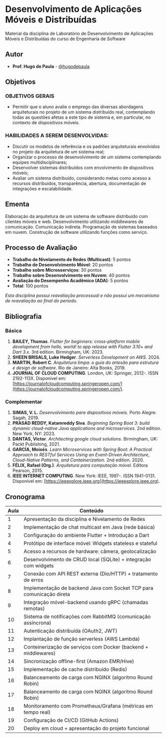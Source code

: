 # Desenvolvimento de Aplicações Móveis e Distribuídas

Material da disciplina de Laboratório de Desenvolvimento de Aplicações Móveis e Distribuídas do curso de Engenharia de Software

## Autor

* **Prof. Hugo de Paula** - [@hugodepaula](https://github.com/hugodepaula)

## Objetivos  

### OBJETIVOS GERAIS  
- Permitir que o aluno avalie o emprego das diversas abordagens arquiteturais no projeto de um sistema distribuído real, contemplando todas as questões afetas a este tipo de sistema e, em particular, no contexto de dispositivos móveis.  

### HABILIDADES A SEREM DESENVOLVIDAS: 

- Discutir os modelos de referência e os padrões arquiteturais envolvidos no projeto da arquitetura de um sistema real;  
- Organizar o processo de desenvolvimento de um sistema contemplando equipes multidisciplinares;  
- Desenvolver sistemas distribuídos com envolvimento de dispositivos móveis;  
- Avaliar um sistema distribuído, considerando metas como acesso a recursos distribuídos, transparência, abertura, documentação de integrações e escalabilidade.  

## Ementa  

Elaboração da arquitetura de um sistema de software distribuído com clientes móveis e web. Desenvolvimento utilizando middlewares de comunicação. Comunicação indireta. Programação de sistemas baseados em nuvem. Construção de software utilizando funções como serviço.  

## Processo de Avaliação  

- **Trabalho de Nivelamento de Redes (Multicast)**: 5 pontos  
- **Trabalho de Desenvolvimento Móvel**: 20 pontos  
- **Trabalho sobre Microsserviços**: 30 pontos  
- **Trabalho sobre Desenvolvimento em Nuvem**: 40 pontos  
- **Avaliação do Desempenho Acadêmico (ADA)**: 5 pontos  
- **Total**: 100 pontos  

*Esta disciplina possui reavaliação processual e não possui um mecanismo de reavaliação ao final do período.*  

## Bibliografia  

### Básica  

1. **BAILEY, Thomas**. *Flutter for beginners: cross-platform mobile development from hello, world! to app release with Flutter 3.10+ and Dart 3.x*. 3rd edition. Birmingham, UK: 2023.  
2. **SHEEN BRISALS, Luke Hedger**. *Serverless Development on AWS*. 2024.  
3. **MARTIN, Robert C**. *Arquitetura limpa: o guia do artesão para estrutura e design de software*. Rio de Janeiro: Alta Books, 2019.  
4. **JOURNAL OF CLOUD COMPUTING**. London, UK: Springer, 2012-. ISSN 2192-113X. Disponível em: [https://journalofcloudcomputing.springeropen.com/](https://journalofcloudcomputing.springeropen.com/).  

### Complementar  

1. **SIMAS, V. L.** *Desenvolvimento para dispositivos móveis*. Porto Alegre: Sagah, 2019.  
2. **PRASAD REDDY, Katamreddy Siva**. *Beginning Spring Boot 3: build dynamic cloud-native Java applications and microservices*. 2nd edition. New York, NY: 2023.  
3. **DANTAS, Victor**. *Architecting google cloud solutions*. Birmingham, UK: Packt Publishing, 2021.  
4. **GARCÍA, Moisés**. *Learn Microservices with Spring Boot: A Practical Approach to RESTful Services Using an Event-Driven Architecture, Cloud-Native Patterns, and Containerization*. 2nd edition. 2020.  
5. **FÉLIX, Rafael (Org.)**. *Arquitetura para computação móvel*. Editora Pearson, 2015.  
6. **IEEE INTERNET COMPUTING**. New York: IEEE, 1997-. ISSN 1941-0131. Disponível em: [https://ieeexplore.ieee.org](https://ieeexplore.ieee.org).  

## Cronograma  

| Aula | Conteúdo |  
|------|----------|  
| 1    | Apresentação da disciplina e Nivelamento de Redes |  
| 2    | Implementação de chat multicast em Java (rede básica) |  
| 3    | Configuração do ambiente Flutter + Introdução a Dart |  
| 4    | Protótipo de interface móvel: Widgets stateless e stateful |  
| 5    | Acesso a recursos de hardware: câmera, geolocalização |  
| 6    | Desenvolvimento de CRUD local (SQLite) + integração com widgets |  
| 7    | Conexão com API REST externa (Dio/HTTP) + tratamento de erros |  
| 8    | Implementação de backend Java com Socket TCP para comunicação direta |  
| 9    | Integração móvel-backend usando gRPC (chamadas remotas) |  
| 10   | Sistema de notificações com RabbitMQ (comunicação assíncrona) |  
| 11   | Autenticação distribuída (OAuth2, JWT) |  
| 12   | Implantação de função serverless (AWS Lambda) |  
| 13   | Conteinerização de serviços com Docker (backend + middlewares) |  
| 14   | Sincronização offline-first (Amazon EMR/Hive) |  
| 15   | Implementação de cache distribuído (Redis) |  
| 16   | Balanceamento de carga com NGINX (algoritmo Round Robin) |  
| 17   | Balanceamento de carga com NGINX (algoritmo Round Robin) |  
| 18   | Monitoramento com Prometheus/Grafana (métricas em tempo real) |  
| 19   | Configuração de CI/CD (GitHub Actions) |  
| 20   | Deploy em cloud + apresentação do projeto funcional |  


